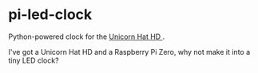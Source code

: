 # pi-led-clock

Python-powered clock for the [ Unicorn Hat HD ](http://docs.pimoroni.com/unicornhathd/).

I've got a Unicorn Hat HD and a Raspberry Pi Zero, why not make it into a tiny LED clock?
